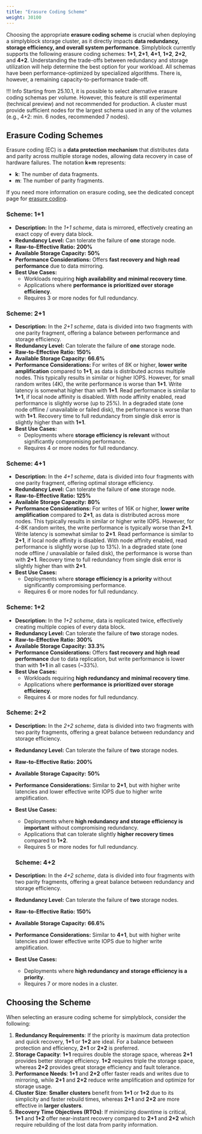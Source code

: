 ```yaml
---
title: "Erasure Coding Scheme"
weight: 30100
---
```


Choosing the appropriate **erasure coding scheme** is crucial when deploying a simplyblock storage cluster, as it
directly impacts **data redundancy, storage efficiency, and overall system performance**. Simplyblock currently supports
the following erasure coding schemes: **1+1**, **2+1**, **4+1**, **1+2**, **2+2**, and **4+2**. Understanding the
trade-offs between redundancy and storage utilization will help determine the best option for your workload. All schemas
have been performance-optimized by specialized algorithms. There is, however, a remaining capacity-to-performance
trade-off.

!!! Info
    Starting from 25.10.1, it is possible to select alternative erasure coding schemas per volume. However, this feature
    is still experimental (technical preview) and not recommended for production. A cluster must provide sufficient
    nodes for the largest schema used in any of the volumes (e.g., 4+2: min. 6 nodes, recommended 7 nodes).

## Erasure Coding Schemes

Erasure coding (EC) is a **data protection mechanism** that distributes data and parity across multiple storage nodes,
allowing data recovery in case of hardware failures. The notation **k+m** represents:

- **k**: The number of data fragments.
- **m**: The number of parity fragments.

If you need more information on erasure coding, see the dedicated concept page for
[erasure coding](../../architecture/concepts/erasure-coding.md).

### Scheme: 1+1

- **Description:** In the _1+1 scheme_, data is mirrored, effectively creating an exact copy of every data block.
- **Redundancy Level:** Can tolerate the failure of **one** storage node.
- **Raw-to-Effective Ratio:** **200%**
- **Available Storage Capacity:** **50%**
- **Performance Considerations:** Offers **fast recovery and high read performance** due to data mirroring.
- **Best Use Cases:**
    - Workloads requiring **high availability and minimal recovery time**.
    - Applications where **performance is prioritized over storage efficiency**.
    - Requires 3 or more nodes for full redundancy.

### Scheme: 2+1

- **Description:** In the _2+1 scheme_, data is divided into two fragments with one parity fragment, offering a
  balance between performance and storage efficiency.
- **Redundancy Level:** Can tolerate the failure of **one** storage node.
- **Raw-to-Effective Ratio:** **150%**
- **Available Storage Capacity:** **66.6%**
- **Performance Considerations:** For writes of 8K or higher, **lower write amplification** compared to **1+1**, as data is distributed across multiple nodes. This typically results in similar or higher IOPS. However, for small random writes (4K), the write performance is worse than **1+1**. Write latency is somewhat higher than with **1+1**. Read performance is similar to **1+1**, if local node affinity is disabled. With node affinity enabled, read performance is slightly worse (up to 25%). In a degraded state (one node offline / unavailable or failed disk), the performance is worse than with **1+1**. Recovery time to full redundancy from single disk error is slightly higher than with **1+1**.
- **Best Use Cases:**
    - Deployments where **storage efficiency is relevant** without significantly compromising performance.
    - Requires 4 or more nodes for full redundancy.


### Scheme: 4+1

- **Description:** In the _4+1 scheme_, data is divided into four fragments with one parity fragment, offering
  optimal storage efficiency.
- **Redundancy Level:** Can tolerate the failure of **one** storage node.
- **Raw-to-Effective Ratio:** **125%**
- **Available Storage Capacity:** **80%**
- **Performance Considerations:** For writes of 16K or higher, **lower write amplification** compared to **2+1**, as data is distributed across more nodes. This typically results in similar or higher write IOPS. However, for 4-8K random writes, the write performance is typically worse than **2+1**. Write latency is somewhat similar to **2+1**. Read performance is similar to **2+1**, if local node affinity is disabled. With node affinity enabled, read performance is slightly worse (up to 13%). In a degraded state (one node offline / unavailable or failed disk), the performance is worse than with **2+1**. Recovery time to full redundancy from single disk error is slightly higher than with **2+1**.
- **Best Use Cases:**
    - Deployments where **storage efficiency is a priority** without significantly compromising performance.
    - Requires 6 or more nodes for full redundancy.

### Scheme: 1+2

- **Description:** In the _1+2 scheme_, data is replicated twice, effectively creating multiple copies of every data block.
- **Redundancy Level:** Can tolerate the failure of **two** storage nodes.
- **Raw-to-Effective Ratio:** **300%**
- **Available Storage Capacity:** **33.3%**
- **Performance Considerations:** Offers **fast recovery and high read performance** due to data replication, but write performance is lower than with **1+1** in all cases (~33%).
- **Best Use Cases:**
    - Workloads requiring **high redundancy and minimal recovery time**.
    - Applications where **performance is prioritized over storage efficiency**.
    - Requires 4 or more nodes for full redundancy.

### Scheme: 2+2

- **Description:** In the _2+2 scheme_, data is divided into two fragments with two parity fragments, offering a great
  balance between redundancy and storage efficiency.
- **Redundancy Level:** Can tolerate the failure of **two** storage nodes.
- **Raw-to-Effective Ratio:** **200%**
- **Available Storage Capacity:** **50%**
- **Performance Considerations:** Similar to **2+1**, but with higher write latencies and lower effective write IOPS due to higher write amplification.
- **Best Use Cases:**
    - Deployments where **high redundancy and storage efficiency is important** without compromising redundancy.
    - Applications that can tolerate slightly **higher recovery times** compared to **1+2**.
    - Requires 5 or more nodes for full redundancy.
 
  ### Scheme: 4+2

- **Description:** In the _4+2 scheme_, data is divided into four fragments with two parity fragments, offering a great
  balance between redundancy and storage efficiency.
- **Redundancy Level:** Can tolerate the failure of **two** storage nodes.
- **Raw-to-Effective Ratio:** **150%**
- **Available Storage Capacity:** **66.6%**
- **Performance Considerations:** Similar to **4+1**, but with higher write latencies and lower effective write IOPS due to higher write amplification.
- **Best Use Cases:**
    - Deployments where **high redundancy and storage efficiency is a priority**.
    - Requires 7 or more nodes in a cluster.

## Choosing the Scheme

When selecting an erasure coding scheme for simplyblock, consider the following:

1. **Redundancy Requirements**: If the priority is maximum data protection and quick recovery, **1+1** or **1+2** are ideal. For a
   balance between protection and efficiency, **2+1** or **2+2** is preferred.
2. **Storage Capacity**: **1+1** requires double the storage space, whereas **2+1** provides better storage efficiency. **1+2** requires triple the storage space, whereas **2+2** provides great storage efficiency and fault tolerance.
3. **Performance Needs**: **1+1** and **2+2** offer faster reads and writes due to mirroring, while **2+1** and **2+2** reduce write amplification and optimize for storage usage.
4. **Cluster Size**: **Smaller clusters** benefit from **1+1** or **1+2** due to its simplicity and faster rebuild times, whereas **2+1** and **2+2** are more effective in **larger clusters**.
5. **Recovery Time Objectives (RTOs)**: If minimizing downtime is critical, **1+1** and **1+2** offer near-instant recovery compared to **2+1** and **2+2** which require rebuilding of the lost data from parity information.
